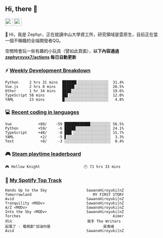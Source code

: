 <!--
**zephyrxvxx7/zephyrxvxx7** is a ✨ _special_ ✨ repository because its `README.md` (this file) appears on your GitHub profile.

Here are some ideas to get you started:

- 🔭 I’m currently working on ...
- 🌱 I’m currently learning ...
- 👯 I’m looking to collaborate on ...
- 🤔 I’m looking for help with ...
- 💬 Ask me about ...
- 📫 How to reach me: ...
- 😄 Pronouns: ...
- ⚡ Fun fact: ...
-->

## Hi, there 👋

<a href="https://www.instagram.com/zephyrxvxx7/"><img src="https://img.shields.io/badge/instagram-3f729b?&style=for-the-badge&logo=instagram&logoColor=white" height=25></a>
<a href="https://zephyrxvxx7.me/"><img src="https://img.shields.io/badge/blog-gray?&style=for-the-badge&logo=hexo&logoColor=white" height=25></a>

👋 Hi，我是 Zephyr，正在就讀中山大學資工所，研究領域是雲原生，目前正在當一個不稱職的全端開發者QQ。

空閒時會玩一些有趣的小玩具（譬如此頁面），**以下內容通過 [zephyrxvxx7/actions](https://github.com/zephyrxvxx7/zephyrxvxx7/actions) 每日自動更新**

### ⚡ [Weekly Development Breakdown](https://gist.github.com/zephyrxvxx7/ee1787313f0772b51494d051b5edde7f)

<!-- code_time start -->

```text
Python     2 hrs 31 mins  ██████▌░░░░░░░░░░░░░░  31.4%
Vue.js     2 hrs 8 mins   █████▌░░░░░░░░░░░░░░░  26.5%
Other      1 hr 34 mins   ████░░░░░░░░░░░░░░░░░  19.6%
TypeScript 58 mins        ██▌░░░░░░░░░░░░░░░░░░  12.0%
YAML       23 mins        █░░░░░░░░░░░░░░░░░░░░   4.8%
```

<!-- code_time end -->

### 💻 [Recent coding in languages](https://gist.github.com/zephyrxvxx7/08c5ff0fead26978490fef5d749f43ea)

<!-- code_diff start -->

```text
Vue            +80/    -59 ███████████▊░░░░░░░░░ 56.5%
Python         +59/     -6 █████░░░░░░░░░░░░░░░░ 24.1%
TypeScript     +48/     -8 ███▎░░░░░░░░░░░░░░░░░ 15.7%
YAML            +2/     -5 ▋░░░░░░░░░░░░░░░░░░░░  3.3%
Text            +0/     -3 ░░░░░░░░░░░░░░░░░░░░░  0.4%
```

<!-- code_diff end -->

### 🎮 [Steam playtime leaderboard](https://gist.github.com/zephyrxvxx7/f77b8978877f959b69d84723c43a4a64)

<!-- steam_time start -->

```text
🎮 Hollow Knight                    🕘 71 hrs 33 mins
```

<!-- steam_time end -->

### 🎵 [My Spotify Top Track](https://gist.github.com/zephyrxvxx7/fe159fde5ec9ebea27e03dd63a71e78f)

<!-- spotify_track start -->

```text
Hands Up to the Sky                  SawanoHiroyuki[nZ
Tomorrowland                            MY FIRST STORY
Avid                                 SawanoHiroyuki[nZ
Tranquility <MODv>                   SawanoHiroyuki[nZ
A/Z <MODv>                           SawanoHiroyuki[nZ
Into the Sky <MODv>                  SawanoHiroyuki[nZ
Torches                                          Aimer
灼火                                  寫手 The Writers
起風了 - 電視劇"加油你是                        吳青峰
Avid                                 SawanoHiroyuki[nZ
```

<!-- spotify_track end -->
